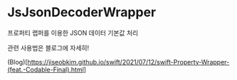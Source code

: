 # JsJsonDecoderWrapper


프로퍼티 랩퍼를 이용한 JSON 데이터 기본값 처리

관련 사용법은 블로그에 자세히!

(Blog)[https://jiseobkim.github.io/swift/2021/07/12/swift-Property-Wrapper-(feat.-Codable-Final).html]
